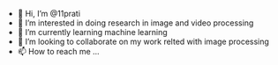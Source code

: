 - 👋 Hi, I’m @11prati
- 👀 I’m interested in doing research in image and video processing
- 🌱 I’m currently learning machine learning
- 💞️ I’m looking to collaborate on my work relted with image processing
- 📫 How to reach me ...

<!---
11prati/11prati is a ✨ special ✨ repository because its `README.md` (this file) appears on your GitHub profile.
You can click the Preview link to take a look at your changes.
--->
